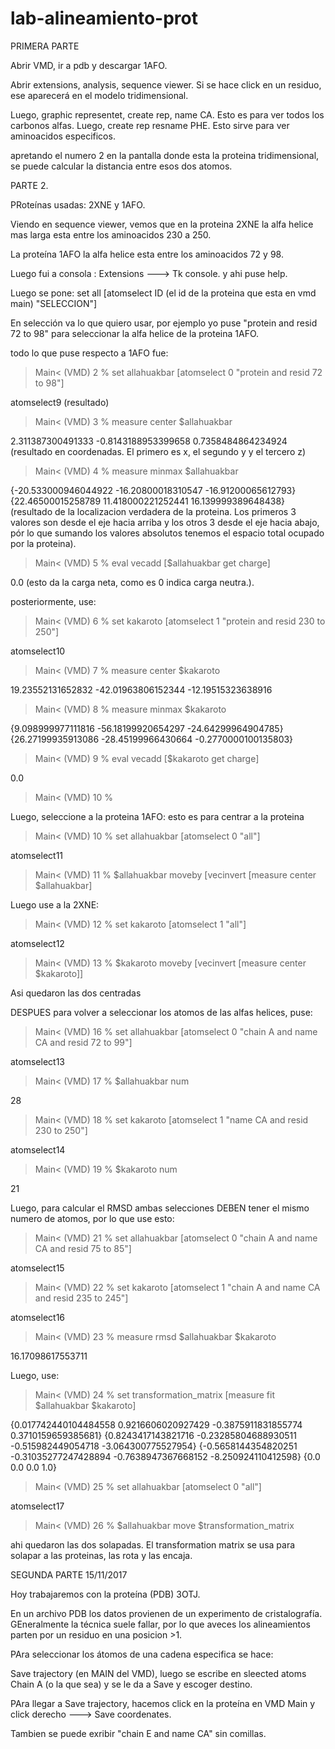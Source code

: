 # lab-alineamiento-prot



PRIMERA PARTE



Abrir VMD, ir a pdb y descargar 1AFO.



Abrir extensions, analysis, sequence viewer. Si se hace click en un residuo, ese aparecerá en el modelo tridimensional.




Luego, graphic representet, create rep,  name CA.  Esto es para ver todos los carbonos alfas. Luego, create rep resname PHE. Esto sirve para ver aminoacidos especificos.






apretando el numero 2 en la pantalla donde esta la proteina tridimensional, se puede calcular la distancia entre esos dos atomos.





PARTE 2.



PRoteínas usadas: 2XNE y 1AFO.



Viendo en sequence viewer, vemos que en la proteina 2XNE la alfa helice mas larga esta entre los aminoacidos 230 a 250.



La proteína 1AFO la alfa helice esta entre los aminoacidos 72 y 98.



Luego fui a consola : Extensions ---> Tk console. y ahi puse help.




Luego se pone:     set all [atomselect ID (el id de la proteina que esta en vmd main) "SELECCION"]



En selección va lo que quiero usar, por ejemplo yo puse "protein and resid 72 to 98" para seleccionar la alfa helice de la proteina 1AFO.




todo lo que puse respecto a 1AFO fue:


>Main< (VMD) 2 % set allahuakbar [atomselect 0 "protein and resid 72 to 98"]




atomselect9 (resultado)




>Main< (VMD) 3 % measure center $allahuakbar 




2.311387300491333 -0.8143188953399658 0.7358484864234924 (resultado en coordenadas. El primero es x, el segundo y y el tercero z)




>Main< (VMD) 4 % measure minmax $allahuakbar





{-20.533000946044922 -16.20800018310547 -16.91200065612793} {22.46500015258789 11.418000221252441 16.139999389648438} (resultado de la localizacion verdadera de la proteina. Los primeros 3 valores son desde el eje hacia arriba y los otros 3 desde el eje hacia abajo, pór lo que sumando los valores absolutos tenemos el espacio total ocupado por la proteina).





>Main< (VMD) 5 % eval vecadd [$allahuakbar get charge]




0.0 (esto da la carga neta, como es 0 indica carga neutra.).






posteriormente, use: 



>Main< (VMD) 6 % set kakaroto [atomselect 1 "protein and resid 230 to 250"]




atomselect10




>Main< (VMD) 7 % measure center $kakaroto




19.23552131652832 -42.01963806152344 -12.19515323638916




>Main< (VMD) 8 % measure minmax $kakaroto




{9.098999977111816 -56.18199920654297 -24.64299964904785} {26.27199935913086 -28.45199966430664 -0.2770000100135803}




>Main< (VMD) 9 % eval vecadd [$kakaroto get charge]




0.0




>Main< (VMD) 10 % 




Luego, seleccione a la proteina 1AFO:  esto es para centrar a la proteina



>Main< (VMD) 10 % set allahuakbar [atomselect 0 "all"]




atomselect11




>Main< (VMD) 11 % $allahuakbar moveby [vecinvert [measure center $allahuakbar]





Luego use a la 2XNE:


>Main< (VMD) 12 % set kakaroto [atomselect 1 "all"]




atomselect12




>Main< (VMD) 13 % $kakaroto moveby [vecinvert [measure center $kakaroto]]




Asi quedaron las dos centradas





DESPUES para volver a seleccionar los atomos de las alfas helices, puse:



>Main< (VMD) 16 % set allahuakbar [atomselect 0 "chain A and name CA and resid 72 to 99"]




atomselect13





>Main< (VMD) 17 % $allahuakbar num




28




>Main< (VMD) 18 % set kakaroto [atomselect 1 "name CA and resid 230 to 250"]




atomselect14




>Main< (VMD) 19 % $kakaroto num




21







Luego, para calcular el RMSD ambas selecciones DEBEN tener el mismo numero de atomos, por lo que use esto:




>Main< (VMD) 21 % set allahuakbar [atomselect 0 "chain A and name CA and resid 75 to 85"]




atomselect15




>Main< (VMD) 22 % set kakaroto [atomselect 1 "chain A and name CA and resid 235 to 245"]




atomselect16




>Main< (VMD) 23 % measure rmsd $allahuakbar $kakaroto




16.17098617553711





Luego, use:



>Main< (VMD) 24 % set transformation_matrix [measure fit $allahuakbar $kakaroto]




{0.017742440104484558 0.9216606020927429 -0.3875911831855774 0.3710159659385681} {0.8243417143821716 -0.23285804688930511 -0.515982449054718 -3.064300775527954} {-0.5658144354820251 -0.31035277247428894 -0.7638947367668152 -8.250924110412598} {0.0 0.0 0.0 1.0}




>Main< (VMD) 25 % set allahuakbar [atomselect 0 "all"]




atomselect17




>Main< (VMD) 26 % $allahuakbar move $transformation_matrix



ahi quedaron las dos solapadas. El transformation matrix se usa para solapar a las proteinas, las rota y las encaja.






SEGUNDA PARTE 15/11/2017






Hoy trabajaremos con la proteína (PDB) 3OTJ.





En un archivo PDB los datos provienen de un experimento de cristalografía. GEneralmente la técnica suele fallar, por lo que aveces los alineamientos parten por un residuo en una posicion >1.





PAra seleccionar los átomos de una cadena especifica se hace:




Save trajectory (en MAIN del VMD), luego se escribe en sleected atoms Chain A (o la que sea) y se le da a Save y escoger destino.






PAra llegar a Save trajectory, hacemos click en la proteína en VMD Main y click derecho ---> Save coordenates.




Tambien se puede exribir "chain E and name CA" sin comillas.



